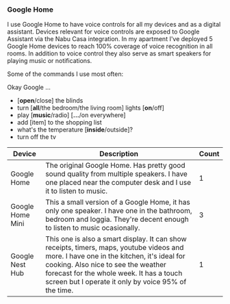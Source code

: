 ### Google Home
I use Google Home to have voice controls for all my devices and as a digital assistant. Devices relevant for voice controls are exposed to Google Assistant via the Nabu Casa integration.
In my apartment I've deployed 5 Google Home devices to reach 100% coverage of voice recognition in all rooms. In addition to voice control they also serve as smart speakers for playing music or notifications.

Some of the commands I use most often:

Okay Google ...

+ \[**open**/close\] the blinds
+ turn \[**all**/the bedroom/the living room\] lights \[**on**/off\]
+ play \[**music**/radio\] \[**...**/on everywhere\]
+ add \[item\] to the shopping list
+ what's the temperature \[**inside**/outside\]?
+ turn off the tv


| Device | Description | Count |
|------------------|-----------------------------------------------------------------------------------------------------------------------------------------------------------------------------------------------------------------------------------------------------------------------------------|-------|
| Google Home | The original Google Home. Has pretty good sound quality from multiple speakers. I have one placed near the computer desk and I use it to listen to music. | 1         |
| Google Home Mini | This a small version of a Google Home, it has only one speaker.  I have one in the bathroom, bedroom and loggia. They're decent enough to listen to music ocasionally. | 3                             |
| Google Nest Hub | This one is also a smart display. It can show receipts, timers, maps, youtube videos and more. I have one in the kitchen, it's ideal for cooking. Also nice to see the weather forecast for the whole week. It has a touch screen but I operate it only by voice 95% of the time. | 1         |
